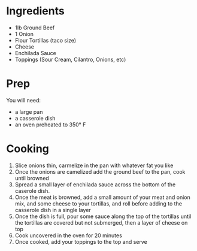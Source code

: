 # Ingredients
- 1lb Ground Beef
- 1 Onion
- Flour Tortillas (taco size)
- Cheese
- Enchilada Sauce
- Toppings (Sour Cream, Cilantro, Onions, etc)

# Prep
You will need:
- a large pan
- a casserole dish
- an oven preheated to 350° F

# Cooking
1. Slice onions thin, carmelize in the pan with whatever fat you like 
2. Once the onions are camelized add the ground beef to the pan, cook until browned
3. Spread a small layer of enchilada sauce across the bottom of the caserole dish.
4. Once the meat is browned, add a small amount of your meat and onion mix, and some cheese to your tortillas, and roll before adding to the casserole dish in a single layer
5. Once the dish is full, pour some sauce along the top of the tortillas until the tortillas are covered but not submerged, then a layer of cheese on top
6. Cook uncovered in the oven for 20 minutes
7. Once cooked, add your toppings to the top and serve

